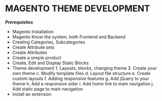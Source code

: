 # MAGENTO THEME DEVELOPMENT
***Prerequisites*** 

*	Magento Installation
*	Magento Know the system, both Frontend and Backend
*	Creating Categories, Subcategories
*	Create Attribute sets
*	Create Attributes
*	Create a simple product
*	Create, Edit and Display Static Blocks
*	Theme development
        1.  Layouts, blocks, changing theme
        3.  Create your own theme
        c.  Modify template files
        d.  Layout file structure
        e.  Create custom layouts
        f.  Adding responsive features
        g.  Add jQuery to your theme
        h.  Add a responsive sider
        i.  Add home link to main navigation
        j.  Add static page to main navigation
*   Install an extension
